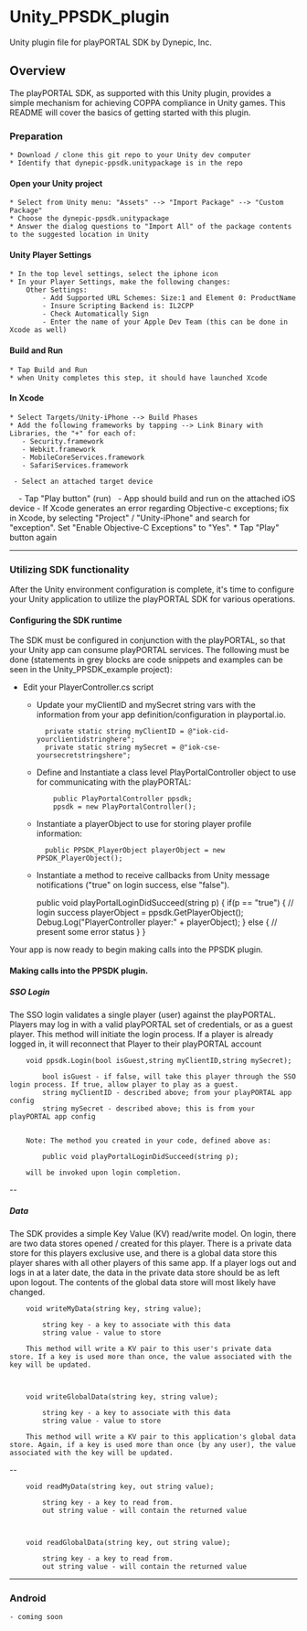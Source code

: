 # Unity\_PPSDK\_plugin
Unity plugin file for playPORTAL SDK by Dynepic, Inc.



## Overview
The playPORTAL SDK, as supported with this Unity plugin, provides a simple mechanism for achieving COPPA compliance in Unity games. This README will cover the basics of getting started with this plugin.


### Preparation
	* Download / clone this git repo to your Unity dev computer
	* Identify that dynepic-ppsdk.unitypackage is in the repo 

#### Open your Unity project
	* Select from Unity menu: "Assets" --> "Import Package" --> "Custom Package"
	* Choose the dynepic-ppsdk.unitypackage 
	* Answer the dialog questions to "Import All" of the package contents to the suggested location in Unity

#### Unity Player Settings
	* In the top level settings, select the iphone icon
	* In your Player Settings, make the following changes:
    	Other Settings: 
    		- Add Supported URL Schemes: Size:1 and Element 0: ProductName
      		- Insure Scripting Backend is: IL2CPP
      		- Check Automatically Sign
			- Enter the name of your Apple Dev Team (this can be done in Xcode as well)

#### Build and Run
	* Tap Build and Run
	* when Unity completes this step, it should have launched Xcode	

#### In Xcode
    * Select Targets/Unity-iPhone --> Build Phases
    * Add the following frameworks by tapping --> Link Binary with Libraries, the "+" for each of:
       - Security.framework
       - Webkit.framework
       - MobileCoreServices.framework
       - SafariServices.framework

     - Select an attached target device
     - Tap "Play button" (run)
     - App should build and run on the attached iOS device
     - If Xcode generates an error regarding Objective-c exceptions; fix in Xcode, by selecting "Project" / "Unity-iPhone" and search for "exception". Set "Enable Objective-C Exceptions" to "Yes".
	* Tap "Play" button again

-----

### Utilizing SDK functionality
After the Unity environment configuration is complete, it's time to configure your Unity application to utilize the playPORTAL SDK for various operations. 

#### Configuring the SDK runtime
The SDK must be configured in conjunction with the playPORTAL, so that your Unity app can consume playPORTAL services. The following must be done (statements in grey blocks are code snippets and examples can be seen in the Unity_PPSDK_example project):

* Edit your PlayerController.cs script
	* Update your myClientID and mySecret string vars with the information from your app definition/configuration in playportal.io.

			private static string myClientID = @"iok-cid-yourclientidstringhere";
			private static string mySecret = @"iok-cse-yoursecretstringshere";



	* Define and Instantiate a class level PlayPortalController object to use for communicating with the playPORTAL:
	
		      public PlayPortalController ppsdk;
		      ppsdk = new PlayPortalController();


	* Instantiate a playerObject to use for storing player profile information:
	 
	      	public PPSDK_PlayerObject playerObject = new PPSDK_PlayerObject();
	      

	* Instantiate a method to receive callbacks from Unity message notifications ("true" on login success, else "false").
	 
		public void playPortalLoginDidSucceed(string p)
		    {
		    	if(p == "true") {
				// login success
				playerObject = ppsdk.GetPlayerObject();
				Debug.Log("PlayerController player:" + playerObject);
			} else {
				// present some error status
			}
		    }


Your app is now ready to begin making calls into the PPSDK plugin.


#### Making calls into the PPSDK plugin.

##### SSO Login
The SSO login validates a single player (user) against the playPORTAL. Players may log in with a valid playPORTAL set of credentials, or as a guest player. 
This method will initiate the login process. If a player is already logged in, it will reconnect that Player to their playPORTAL account 
      
		void ppsdk.Login(bool isGuest,string myClientID,string mySecret);
 
			bool isGuest - if false, will take this player through the SSO login process. If true, allow player to play as a guest.
			string myClientID - described above; from your playPORTAL app config
			string mySecret - described above; this is from your playPORTAL app config	


		Note: The method you created in your code, defined above as:
		
			public void playPortalLoginDidSucceed(string p); 
		
		will be invoked upon login completion.


--
##### Data
The SDK provides a simple Key Value (KV) read/write model. On login, there are two data stores opened / created for this player. There is a private data store for this players exclusive use, and there is a global data store this player shares with all other players of this same app. If a player logs out and logs in at a later date, the data in the private data store should be as left upon logout. The contents of the global data store will most likely have changed.


	    void writeMyData(string key, string value);
    
   			string key - a key to associate with this data
    		string value - value to store

    	This method will write a KV pair to this user's private data store. If a key is used more than once, the value associated with the key will be updated.



	    void writeGlobalData(string key, string value);
    
   			string key - a key to associate with this data
    		string value - value to store

    	This method will write a KV pair to this application's global data store. Again, if a key is used more than once (by any user), the value associated with the key will be updated.

--

		void readMyData(string key, out string value);

			string key - a key to read from.
			out string value - will contain the returned value
		

	
		void readGlobalData(string key, out string value);

			string key - a key to read from.
			out string value - will contain the returned value
		
		
-----

### Android
    - coming soon

